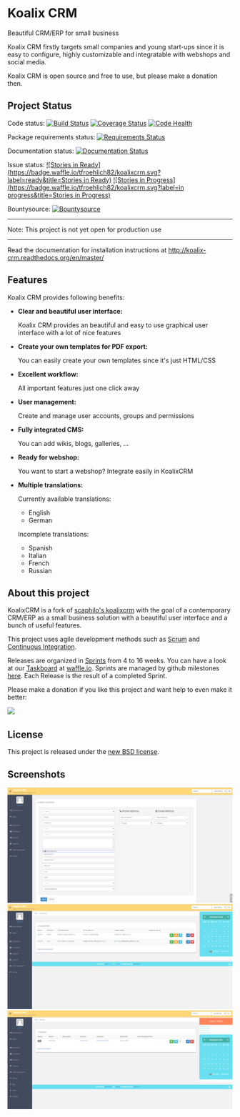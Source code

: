 Koalix CRM
==========

Beautiful CRM/ERP for small business

Koalix CRM firstly targets small companies and young start-ups since it is easy to configure, highly customizable and integratable with webshops and social media.
 
Koalix CRM is open source and free to use, but please make a donation then.


## Project Status

Code status:
    [![Build Status](https://travis-ci.org/tfroehlich82/koalixcrm.svg)](https://travis-ci.org/tfroehlich82/koalixcrm)
    [![Coverage Status](https://img.shields.io/coveralls/tfroehlich82/koalixcrm.svg)](https://coveralls.io/r/tfroehlich82/koalixcrm)
    [![Code Health](https://landscape.io/github/tfroehlich82/koalixcrm/master/landscape.png)](https://landscape.io/github/tfroehlich82/koalixcrm/master)

Package requirements status:
    [![Requirements Status](https://requires.io/github/tfroehlich82/koalixcrm/requirements.svg?branch=master)](https://requires.io/github/tfroehlich82/koalixcrm/requirements/?branch=master)

Documentation status:
    [![Documentation Status](https://readthedocs.org/projects/koalix-crm/badge/?version=latest)](https://readthedocs.org/projects/koalix-crm/?badge=latest)

Issue status:
    [![Stories in Ready](https://badge.waffle.io/tfroehlich82/koalixcrm.svg?label=ready&title=Stories in Ready)](http://waffle.io/tfroehlich82/koalixcrm)
    [![Stories in Progress](https://badge.waffle.io/tfroehlich82/koalixcrm.svg?label=in progress&title=Stories in Progress)](http://waffle.io/tfroehlich82/koalixcrm)
    
Bountysource:
     [![Bountysource](https://www.bountysource.com/badge/team?team_id=64296&style=bounties_received)](https://www.bountysource.com/badge/team?team_id=64296&style=bounties_received)
    

*****************************************************
Note: This project is not yet open for production use
*****************************************************

Read the documentation for installation instructions at http://koalix-crm.readthedocs.org/en/master/


## Features

Koalix CRM provides following benefits:
    
-   **Clear and beautiful user interface:**

    Koalix CRM provides an beautiful and easy to use graphical user interface with a lot of nice features
    
-   **Create your own templates for PDF export:**

    You can easily create your own templates since it's just HTML/CSS
        
-   **Excellent workflow:**

    All important features just one click away
    
-   **User management:**

    Create and manage user accounts, groups and permissions
    
-   **Fully integrated CMS:**

    You can add wikis, blogs, galleries, ...
    
-   **Ready for webshop:**

    You want to start a webshop? Integrate easily in KoalixCRM
    
-   **Multiple translations:**

    Currently available translations:
    
    *   English
    *   German
   
    Incomplete translations:

    *   Spanish
    *   Italian
    *   French
    *   Russian


## About this project
KoalixCRM is a fork of [scaphilo's koalixcrm](https://github.com/scaphilo/koalixcrm) with the goal of a contemporary CRM/ERP 
as a small business solution with a beautiful user interface and a bunch of useful features.

This project uses agile development methods such as [Scrum](http://en.wikipedia.org/wiki/Scrum_(software_development)) and [Continuous Integration](http://en.wikipedia.org/wiki/Continuous_integration). 

Releases are organized in [Sprints](http://en.wikipedia.org/wiki/Scrum_(software_development)#Sprint) from 4 to 16 weeks. You can have a look at our [Taskboard](http://en.wikipedia.org/wiki/Scrum_(software_development)#Taskboard) at [waffle.io](http://waffle.io/tfroehlich82/koalixcrm). Sprints are managed by github milestones [here](https://github.com/tfroehlich82/koalixcrm/milestones). Each Release is the result of a completed Sprint.


Please make a donation if you like this project and want help to even make it better:
    
[<img src="https://www.paypalobjects.com/en_US/i/btn/btn_donateCC_LG.gif">](https://www.paypal.com/cgi-bin/webscr?cmd=_s-xclick&hosted_button_id=ES8RFB7JN9CXC)


## License
This project is released under the [new BSD license](LICENSE).


## Screenshots
![Alt Create customer view](/doc/source/images/customer_create.png "Create customer view")
![Alt Customer overview](/doc/source/images/customer_overview.png "Customer overview")
![Alt Quote overview](/doc/source/images/quote_overview.png "Quote overview")
